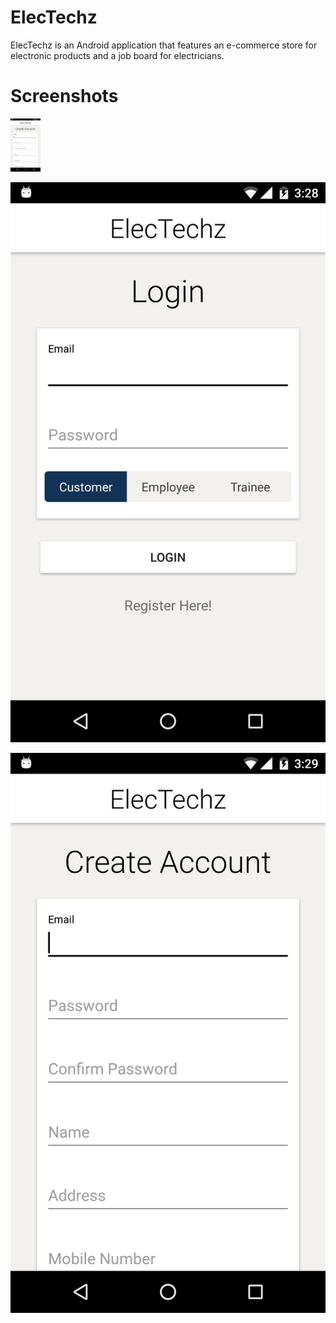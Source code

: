 # ElecTechz

ElecTechz is an Android application that features an e-commerce store for electronic products and a job board for electricians.

# Screenshots

<img src="https://raw.githubusercontent.com/TomatoApps/ElecTechz/master/screenshots/0_misc/2_regiater_a.png" width="48">

![Login](https://raw.githubusercontent.com/TomatoApps/ElecTechz/master/screenshots/0_misc/1_login.png)

![Register](https://raw.githubusercontent.com/TomatoApps/ElecTechz/master/screenshots/0_misc/2_regiater_a.png)

